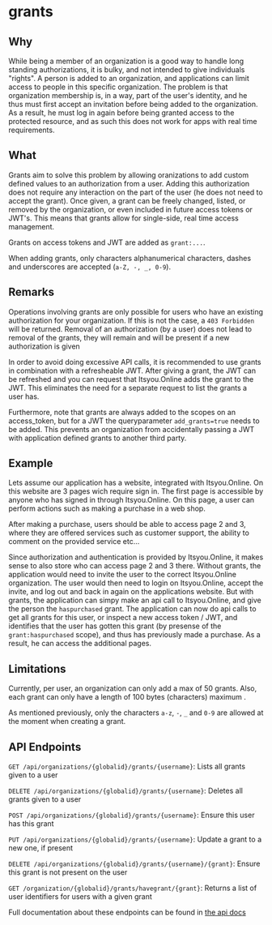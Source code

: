 # grants

## Why

While being a member of an organization is a good way to handle long standing authorizations, it is bulky, and not intended to give individuals "rights". A person is added to an organization, and applications can limit access to people in this specific organization. The problem is that organization membership is, in a way, part of the user's identity, and he thus must first accept an invitation before being added to the organization. As a result, he must log in again before being granted access to the protected resource, and as such this does not work for apps with real time requirements.

## What

Grants aim to solve this problem by allowing oranizations to add custom defined values to an authorization from a user. Adding this authorization does not require any interaction on the part of the user (he does not need to accept the grant). Once given, a grant can be freely changed, listed, or removed by the organization, or even included in future access tokens or JWT's. This means that grants allow for single-side, real time access management.

Grants on access tokens and JWT are added as `grant:...`.

When adding grants, only characters alphanumerical characters, dashes and underscores are accepted (`a-Z, -, _, 0-9`).

## Remarks

Operations involving grants are only possible for users who have an existing authorization for your organization. If this is not the case, a `403 Forbidden` will be returned. Removal of an authorization (by a user) does not lead to removal of the grants, they will remain and will be present if a new authorization is given

In order to avoid doing excessive API calls, it is recommended to use grants in combination with a refresheable JWT. After giving a grant, the JWT can be refreshed and you can request that Itsyou.Online adds the grant to the JWT. This eliminates the need for a separate request to list the grants a user has.

Furthermore, note that grants are always added to the scopes on an access_token, but for a JWT the queryparameter `add_grants=true` needs to be added. This prevents an organization from accidentally passing a JWT with application defined grants to another third party.

## Example

Lets assume our application has a website, integrated with Itsyou.Online. On this website are 3 pages wich require sign in. The first page is accessible by anyone who has signed in through Itsyou.Online. On this page, a user can perform actions such as making a purchase in a web shop. 

After making a purchase, users should be able to access page 2 and 3, where they are offered services such as customer support, the ability to comment on the provided service etc...

Since authorization and authentication is provided by Itsyou.Online, it makes sense to also store who can access page 2 and 3 there. Without grants, the application would need to invite the user to the correct Itsyou.Online organization. The user would then need to login on Itsyou.Online, accept the invite, and log out and back in again on the applications website. But with grants, the application can simpy make an api call to Itsyou.Online, and give the person the `haspurchased` grant. The application can now do api calls to get all grants for this user, or inspect a new access token / JWT, and identifies that the user has gotten this grant (by presense of the `grant:haspurchased` scope), and thus has previously made a purchase. As a result, he can access the additional pages.


## Limitations

Currently, per user, an organization can only add a max of 50 grants. Also, each grant can only have a length of 100 bytes (characters) maximum .

As mentioned previously, only the characters `a-z`, `-`, `_` and `0-9` are allowed at the moment when creating a grant.


## API Endpoints

`GET /api/organizations/{globalid}/grants/{username}`: Lists all grants given to a user

`DELETE /api/organizations/{globalid}/grants/{username}`: Deletes all grants given to a user

`POST /api/organizations/{globalid}/grants/{username}`: Ensure this user has this grant

`PUT /api/organizations/{globalid}/grants/{username}`: Update a grant to a new one, if present

`DELETE /api/organizations/{globalid}/grants/{username}/{grant}`: Ensure this grant is not present on the user

`GET /organization/{globalid}/grants/havegrant/{grant}`: Returns a list of user identifiers for users with a given grant


Full documentation about these endpoints can be found in [the api docs](https://itsyou.online/apidocumentation)



